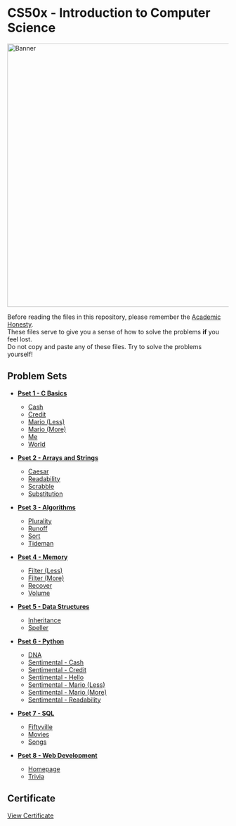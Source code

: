 # CS50x - Introduction to Computer Science

<img src="CS50X.png" alt="Banner" width="600"/>

Before reading the files in this repository, please remember the [Academic Honesty](https://cs50.harvard.edu/x/2025/honesty/).\
These files serve to give you a sense of how to solve the problems **if** you feel lost.\
Do not copy and paste any of these files. Try to solve the problems yourself!

## Problem Sets

* **[Pset 1 - C Basics](pset01)**
   - [Cash](pset01/cash)
   - [Credit](pset01/credit)
   - [Mario (Less)](pset01/mario-less)
   - [Mario (More)](pset01/mario-more)
   - [Me](pset01/me)
   - [World](pset01/world)

* **[Pset 2 - Arrays and Strings](pset02)**
   - [Caesar](pset02/caesar)
   - [Readability](pset02/readability)
   - [Scrabble](pset02/scrabble)
   - [Substitution](pset02/substitution)

* **[Pset 3 - Algorithms](pset03)**
   - [Plurality](pset03/plurality)
   - [Runoff](pset03/runoff)
   - [Sort](pset03/sort)
   - [Tideman](pset03/tideman)

* **[Pset 4 - Memory](pset04)**
   - [Filter (Less)](pset04/filter-less)
   - [Filter (More)](pset04/filter-more)
   - [Recover](pset04/recover)
   - [Volume](pset04/volume)

* **[Pset 5 - Data Structures](pset05)**
   - [Inheritance](pset05/inheritance)
   - [Speller](pset05/speller)

* **[Pset 6 - Python](pset06)**
   - [DNA](pset06/dna)
   - [Sentimental - Cash](pset06/sentimental-cash)
   - [Sentimental - Credit](pset06/sentimental-credit)
   - [Sentimental - Hello](pset06/sentimental-hello)
   - [Sentimental - Mario (Less)](pset06/sentimental-mario-less)
   - [Sentimental - Mario (More)](pset06/sentimental-mario-more)
   - [Sentimental - Readability](pset06/sentimental-readability)

* **[Pset 7 - SQL](pset07)**
   - [Fiftyville](pset07/fiftyville)
   - [Movies](pset07/movies)
   - [Songs](pset07/songs)

* **[Pset 8 - Web Development](pset08)**
   - [Homepage](pset08/homepage)
   - [Trivia](pset08/trivia)

## Certificate

[View Certificate](https://cs50.harvard.edu/certificates/86e17041-626d-4e84-a46f-1db1ff1d2968)
